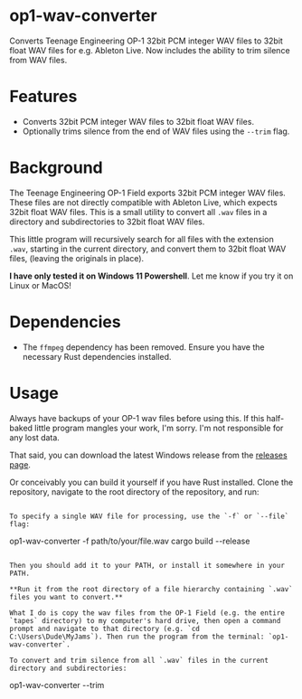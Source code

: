 # op1-wav-converter
Converts Teenage Engineering OP-1 32bit PCM integer WAV files to 32bit float WAV files for e.g. Ableton Live. Now includes the ability to trim silence from WAV files.

# Features
- Converts 32bit PCM integer WAV files to 32bit float WAV files.
- Optionally trims silence from the end of WAV files using the `--trim` flag.

# Background
The Teenage Engineering OP-1 Field exports 32bit PCM integer WAV files. These files are not directly compatible with Ableton Live, which expects 32bit float WAV files. This is a small utility to convert all `.wav` files in a directory and subdirectories to 32bit float WAV files.

This little program will recursively search for all files with the extension `.wav`, starting in the current directory, and convert them to 32bit float WAV files, (leaving the originals in place).

**I have only tested it on Windows 11 Powershell**. Let me know if you try it on Linux or MacOS!

# Dependencies
- The `ffmpeg` dependency has been removed. Ensure you have the necessary Rust dependencies installed.

# Usage
Always have backups of your OP-1 wav files before using this. If this half-baked little program mangles your work, I'm sorry. I'm not responsible for any lost data.

That said, you can download the latest Windows release from the [releases page](https://github.com/notno/op1-wav-converter/releases).

Or conceivably you can build it yourself if you have Rust installed. Clone the repository, navigate to the root directory of the repository, and run:
```

To specify a single WAV file for processing, use the `-f` or `--file` flag:
```
op1-wav-converter -f path/to/your/file.wav
cargo build --release
```

Then you should add it to your PATH, or install it somewhere in your PATH.

**Run it from the root directory of a file hierarchy containing `.wav` files you want to convert.**

What I do is copy the wav files from the OP-1 Field (e.g. the entire `tapes` directory) to my computer's hard drive, then open a command prompt and navigate to that directory (e.g. `cd C:\Users\Dude\MyJams`). Then run the program from the terminal: `op1-wav-converter`.

To convert and trim silence from all `.wav` files in the current directory and subdirectories:
```
op1-wav-converter --trim
```
